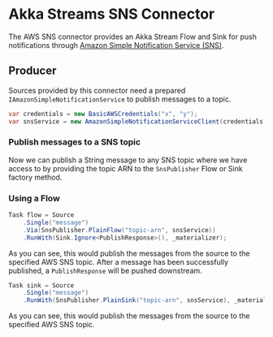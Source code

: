 # Akka Streams SNS Connector

The AWS SNS connector provides an Akka Stream Flow and Sink for push notifications through [Amazon Simple Notification Service (SNS)](https://aws.amazon.com/sns).

## Producer

Sources provided by this connector need a prepared `IAmazonSimpleNotificationService` to publish messages to a topic.

```C#
var credentials = new BasicAWSCredentials("x", "y");
var snsService = new AmazonSimpleNotificationServiceClient(credentials);
```

### Publish messages to a SNS topic
Now we can publish a String message to any SNS topic where we have access to by providing the topic ARN to the `SnsPublisher` Flow or Sink factory method.

### Using a Flow

```C#
Task flow = Source
    .Single("message")
    .Via(SnsPublisher.PlainFlow("topic-arn", snsService))
    .RunWith(Sink.Ignore<PublishResponse>(), _materializer);
```

As you can see, this would publish the messages from the source to the specified AWS SNS topic. After a message has been successfully published, a `PublishResponse` will be pushed downstream.

```C#
Task sink = Source
    .Single("message")
    .RunWith(SnsPublisher.PlainSink("topic-arn", snsService), _materializer);
```
As you can see, this would publish the messages from the source to the specified AWS SNS topic.